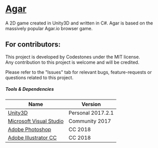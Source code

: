 [Agar](https://github.com/Codestones/Agar)
==================================================

A 2D game created in Unity3D and written in C#. Agar is based on the massively popular Agar.io browser game.

For contributors:
--------------------------------------
This project is developed by Codestones under the MIT license. <br />
Any contribution to this project is welcome and will be credited.

Please refer to the "Issues" tab for relevant bugs, feature-requests or questions related to this project.

##### Tools & Dependencies

| Name  | Version |
| ------------- | ------------- |
| [Unity3D](https://store.unity.com/download?ref=personal)  | Personal 2017.2.1  |
| [Microsoft Visual Studio](https://www.visualstudio.com/)  | Community 2017  |
| [Adobe Photoshop](http://www.adobe.com/products/photoshop.html)  | CC 2018  |
| [Adobe Illustrator CC](http://www.adobe.com/products/illustrator.html)  | CC 2018  |
